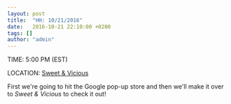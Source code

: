 ```yaml
---
layout: post
title:  "HH: 10/21/2016"
date:   2016-10-21 22:10:00 +0200
tags: []
author: "admin"
---
```


TIME:     5:00 PM (EST)

LOCATION: [Sweet & Vicious](http://www.sweetandvicious.nyc/)


First we're going to hit the Google pop-up store and then we'll
make it over to *Sweet & Vicious* to check it out!
